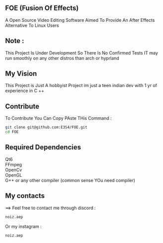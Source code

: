 ## FOE (Fusion Of Effects)
 
 A Open Source Video Editing Software Aimed To Provide An After Effects Alternative To Linux Users 

## Note :
   This Project Is Under Development So There Is No Confirmed Tests IT may run smoothly on any other distros than arch or hyprland 

## My Vision 
This Project is Just A hobbyist Project im just a teen indian dev with 1 yr of experience in C ++

## Contribute 
To Contribute You Can Copy PAste THis Command :
```bash
git clone git@github.com:E3S4/FOE.git
cd FOE
 ```
## Required Dependencies 
 Qt6                     
 FFmpeg       
 OpenCv       
 OpenGL       
 G++ or any other compiler (common sense YOu need compiler)

## My contacts 
==> Feel free to contact me through discord :
```bash
noiz.aep
```
Or my instagram :
```
noiz.aep
```
